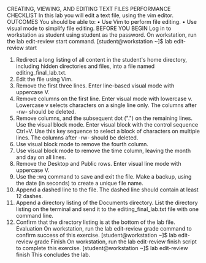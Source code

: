 CREATING, VIEWING, AND EDITING TEXT FILES 
PERFORMANCE CHECKLIST 
In this lab you will edit a text file, using the vim editor. 
OUTCOMES 
You should be able to: 
• Use Vim to perform file editing. 
• Use visual mode to simplify file editing. 
BEFORE YOU BEGIN 
Log in to workstation as student using student as the password. 
On workstation, run the lab edit-review start command. 
[student@workstation ~]$ lab edit-review start 
1. Redirect a long listing of all content in the student's home directory, including hidden directories and files, into a file named editing_final_lab.txt.
2. Edit the file using Vim.
3. Remove the first three lines. Enter line-based visual mode with uppercase V.
4. Remove columns on the first line. Enter visual mode with lowercase v. Lowercase v selects characters on a single line only. The columns after -rw- should be deleted.
5. Remove columns, and the subsequent dot (".") on the remaining lines. Use the visual block mode. Enter visual block with the control sequence Ctrl+V. Use this key sequence to select a block of characters on multiple lines. The columns after -rw- should be deleted.
6. Use visual block mode to remove the fourth column.
7. Use visual block mode to remove the time column, leaving the month and day on all lines.
8. Remove the Desktop and Public rows. Enter visual line mode with uppercase V.
9. Use the :wq command to save and exit the file. Make a backup, using the date (in seconds) to create a unique file name.
10. Append a dashed line to the file. The dashed line should contain at least 12 dashes.
11. Append a directory listing of the Documents directory. List the directory listing on the terminal and send it to the editing_final_lab.txt file with one command line.
12. Confirm that the directory listing is at the bottom of the lab file.
Evaluation 
On workstation, run the lab edit-review grade command to confirm success of this exercise. 
[student@workstation ~]$ lab edit-review grade 
Finish 
On workstation, run the lab edit-review finish script to complete this exercise. 
[student@workstation ~]$ lab edit-review finish 
This concludes the lab. 
